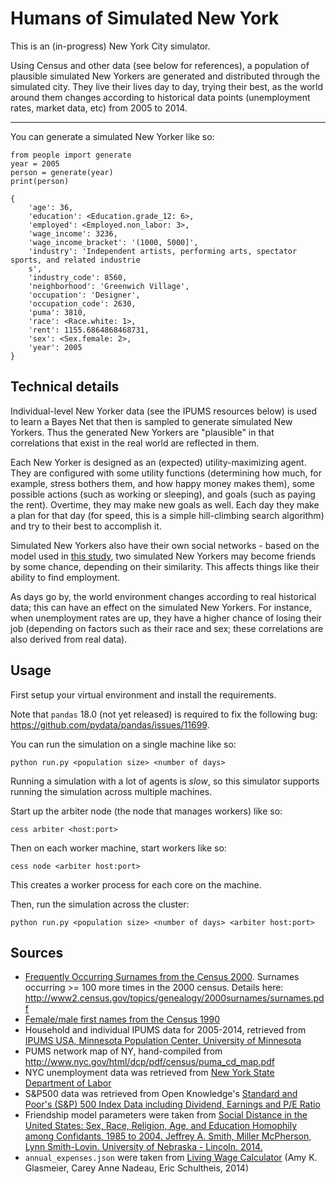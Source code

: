 # Humans of Simulated New York

This is an (in-progress) New York City simulator.

Using Census and other data (see below for references), a population of plausible simulated New Yorkers are generated and distributed through the simulated city. They live their lives day to day, trying their best, as the world around them changes according to historical data points (unemployment rates, market data, etc) from 2005 to 2014.

---

You can generate a simulated New Yorker like so:

    from people import generate
    year = 2005
    person = generate(year)
    print(person)

    {
        'age': 36,
        'education': <Education.grade_12: 6>,
        'employed': <Employed.non_labor: 3>,
        'wage_income': 3236,
        'wage_income_bracket': '(1000, 5000]',
        'industry': 'Independent artists, performing arts, spectator sports, and related industrie
        s',
        'industry_code': 8560,
        'neighborhood': 'Greenwich Village',
        'occupation': 'Designer',
        'occupation_code': 2630,
        'puma': 3810,
        'race': <Race.white: 1>,
        'rent': 1155.6864868468731,
        'sex': <Sex.female: 2>,
        'year': 2005
    }

## Technical details

Individual-level New Yorker data (see the IPUMS resources below) is used to learn a Bayes Net that then is sampled to generate simulated New Yorkers. Thus the generated New Yorkers are "plausible" in that correlations that exist in the real world are reflected in them.

Each New Yorker is designed as an (expected) utility-maximizing agent. They are configured with some utility functions (determining how much, for example, stress bothers them, and how happy money makes them), some possible actions (such as working or sleeping), and goals (such as paying the rent). Overtime, they may make new goals as well. Each day they make a plan for that day (for speed, this is a simple hill-climbing search algorithm) and try to their best to accomplish it.

Simulated New Yorkers also have their own social networks - based on the model used in [this study](http://digitalcommons.unl.edu/cgi/viewcontent.cgi?article=1254&context=sociologyfacpub), two simulated New Yorkers may become friends by some chance, depending on their similarity. This affects things like their ability to find employment.

As days go by, the world environment changes according to real historical data; this can have an effect on the simulated New Yorkers. For instance, when unemployment rates are up, they have a higher chance of losing their job (depending on factors such as their race and sex; these correlations are also derived from real data).

## Usage

First setup your virtual environment and install the requirements.

Note that `pandas` 18.0 (not yet released) is required to fix the following bug: <https://github.com/pydata/pandas/issues/11699>.

You can run the simulation on a single machine like so:

    python run.py <population size> <number of days>

Running a simulation with a lot of agents is _slow_, so this simulator supports running the simulation across multiple machines.

Start up the arbiter node (the node that manages workers) like so:

    cess arbiter <host:port>

Then on each worker machine, start workers like so:

    cess node <arbiter host:port>

This creates a worker process for each core on the machine.

Then, run the simulation across the cluster:

    python run.py <population size> <number of days> <arbiter host:port>

## Sources

- [Frequently Occurring Surnames from the Census 2000](http://www.census.gov/topics/population/genealogy/data/2000_surnames.html). Surnames occurring >= 100 more times in the 2000 census. Details here: <http://www2.census.gov/topics/genealogy/2000surnames/surnames.pdf>
- [Female/male first names from the Census 1990](http://deron.meranda.us/data/)
- Household and individual IPUMS data for 2005-2014, retrieved from [IPUMS USA, Minnesota Population Center, University of Minnesota](https://usa.ipums.org/usa/index.shtml)
- PUMS network map of NY, hand-compiled from <http://www.nyc.gov/html/dcp/pdf/census/puma_cd_map.pdf>
- NYC unemployment data was retrieved from [New York State Department of Labor](https://labor.ny.gov/stats/laus.asp)
- S&P500 data was retrieved from Open Knowledge's [Standard and Poor's (S&P) 500 Index Data including Dividend, Earnings and P/E Ratio](http://data.okfn.org/data/core/s-and-p-500)
- Friendship model parameters were taken from [Social Distance in the United States: Sex, Race, Religion, Age, and Education Homophily among Confidants, 1985 to 2004. Jeffrey A. Smith, Miller McPherson, Lynn Smith-Lovin. University of Nebraska - Lincoln. 2014.](http://digitalcommons.unl.edu/cgi/viewcontent.cgi?article=1254&context=sociologyfacpub)
- `annual_expenses.json` were taken from [Living Wage Calculator](http://livingwage.mit.medu/counties/36061) (Amy K. Glasmeier, Carey Anne Nadeau, Eric Schultheis, 2014)
